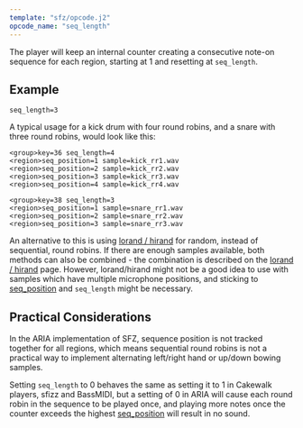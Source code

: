 ```yaml
---
template: "sfz/opcode.j2"
opcode_name: "seq_length"
---
```

The player will keep an internal counter creating a consecutive note-on sequence
for each region, starting at 1 and resetting at `seq_length`.

## Example

```sfz
seq_length=3
```

A typical usage for a kick drum with four round robins, and a snare with three
round robins, would look like this:

```sfz
<group>key=36 seq_length=4
<region>seq_position=1 sample=kick_rr1.wav
<region>seq_position=2 sample=kick_rr2.wav
<region>seq_position=3 sample=kick_rr3.wav
<region>seq_position=4 sample=kick_rr4.wav

<group>key=38 seq_length=3
<region>seq_position=1 sample=snare_rr1.wav
<region>seq_position=2 sample=snare_rr2.wav
<region>seq_position=3 sample=snare_rr3.wav
```

An alternative to this is using [lorand / hirand] for
random, instead of sequential, round robins. If there are enough samples
available, both methods can also be combined - the combination is described
on the [lorand / hirand] page. However, lorand/hirand might
not be a good idea to use with samples which have multiple microphone
positions, and sticking to [seq_position] and `seq_length` might be necessary.

## Practical Considerations

In the ARIA implementation of SFZ, sequence position is not tracked together
for all regions, which means sequential round robins is not a practical way
to implement alternating left/right hand or up/down bowing samples.

Setting `seq_length` to 0 behaves the same as setting it to 1 in Cakewalk
players, sfizz and BassMIDI, but a setting of 0 in ARIA will cause each
round robin in the sequence to be played once, and playing more notes once
the counter exceeds the highest [seq_position] will result in no sound.


[lorand / hirand]: lorand.md
[seq_position]:    seq_position.md
